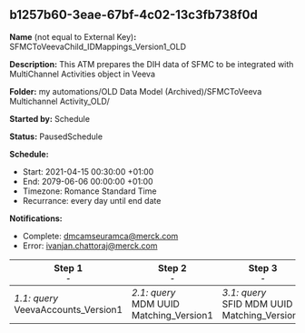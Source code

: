 ## b1257b60-3eae-67bf-4c02-13c3fb738f0d

**Name** (not equal to External Key)**:** SFMCToVeevaChild_IDMappings_Version1_OLD

**Description:** This ATM prepares the DIH data of SFMC to be integrated with MultiChannel Activities object in Veeva

**Folder:** my automations/OLD Data Model (Archived)/SFMCToVeeva Multichannel Activity_OLD/

**Started by:** Schedule

**Status:** PausedSchedule

**Schedule:**

* Start: 2021-04-15 00:30:00 +01:00
* End: 2079-06-06 00:00:00 +01:00
* Timezone: Romance Standard Time
* Recurrance: every day until end date

**Notifications:**

* Complete: dmcamseuramca@merck.com
* Error: ivanjan.chattoraj@merck.com

| Step 1<br>_<small>-</small>_ | Step 2<br>_<small>-</small>_ | Step 3<br>_<small>-</small>_ | Step 4<br>_<small>-</small>_ |
| --- | --- | --- | --- |
| _1.1: query_<br>VeevaAccounts_Version1 | _2.1: query_<br>MDM UUID Matching_Version1 | _3.1: query_<br>SFID MDM UUID Matching_Version1 | _4.1: query_<br>UpdateSharedDE_Version1 |
